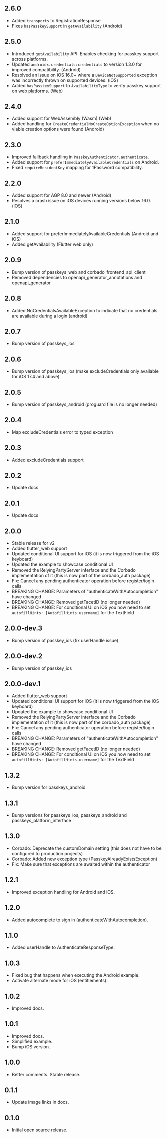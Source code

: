 ## 2.6.0
* Added `transports` to RegistrationResponse
* Fixes `hasPasskeySupport` in `getAvailability` (Android)

## 2.5.0
* Introduced `getAvailability` API: Enables checking for passkey support across platforms.
* Updated `androidx.credentials:credentials` to version 1.3.0 for improved compatibility. (Android)
* Resolved an issue on iOS 16.0+ where a `DeviceNotSupported` exception was incorrectly thrown on supported devices. (iOS)
* Added `hasPasskeySupport` to `AvailabilityType` to verify passkey support on web platforms. (Web)

## 2.4.0
* Added support for WebAssembly (Wasm) (Web)
* Added handling for `CreateCredentialNoCreateOptionException` when no viable creation options were found (Android)

## 2.3.0
* Improved fallback handling in `PasskeyAuthenticator.authenticate`.
* Added support for `preferImmediatelyAvailableCredentials` on Android.
* Fixed `requireResidentKey` mapping for 1Password compatibility.

## 2.2.0
* Added support for AGP 8.0 and newer (Android)
* Resolves a crash issue on iOS devices running versions below 16.0. (iOS)

## 2.1.0
* Added support for preferImmediatelyAvailableCredentials (Android and iOS)
* Added getAvailability (Flutter web only)

## 2.0.9
* Bump version of passkeys_web and corbado_frontend_api_client
* Removed dependencies to openapi_generator_annotations and openapi_generator

## 2.0.8
* Added NoCredentialsAvailableException to indicate that no credentials are available during a login (android)

## 2.0.7
* Bump version of passkeys_ios

## 2.0.6
* Bump version of passkeys_ios (make excludeCredentials only available for iOS 17.4 and above)

## 2.0.5
* Bump version of passkeys_android (proguard file is no longer needed)

## 2.0.4
* Map excludeCredentials error to typed exception

## 2.0.3
* Added excludeCredentials support

## 2.0.2
* Update docs

## 2.0.1
* Update docs

## 2.0.0
* Stable release for v2
* Added flutter_web support
* Updated conditional UI support for iOS (it is now triggered from the iOS keyboard)
* Updated the example to showcase conditional UI
* Removed the RelyingPartyServer interface and the Corbado implementation of it (this is now part of
  the corbado_auth package)
* Fix: Cancel any pending authenticator operation before register/login calls
* BREAKING CHANGE: Parameters of "authenticateWithAutocompletion" have changed
* BREAKING CHANGE: Removed getFacetID (no longer needed)
* BREAKING CHANGE: For conditional UI on iOS you now need to
  set `autofillHints: [AutofillHints.username]` for the TextField

## 2.0.0-dev.3
* Bump version of passkey_ios (fix userHandle issue)

## 2.0.0-dev.2
* Bump version of passkey_ios

## 2.0.0-dev.1

* Added flutter_web support
* Updated conditional UI support for iOS (it is now triggered from the iOS keyboard)
* Updated the example to showcase conditional UI
* Removed the RelyingPartyServer interface and the Corbado implementation of it (this is now part of
  the corbado_auth package)
* Fix: Cancel any pending authenticator operation before register/login calls
* BREAKING CHANGE: Parameters of "authenticateWithAutocompletion" have changed
* BREAKING CHANGE: Removed getFacetID (no longer needed)
* BREAKING CHANGE: For conditional UI on iOS you now need to
  set `autofillHints: [AutofillHints.username]` for the TextField

## 1.3.2

* Bump version for passkeys_android

## 1.3.1

* Bump versions for passkeys_ios, passkeys_android and passkeys_platform_interface

## 1.3.0

* Corbado: Deprecate the customDomain setting (this does not have to be configured to production
  projects)
* Corbado: Added new exception type (PasskeyAlreadyExistsException)
* Fix: Make sure that exceptions are awaited within the authenticator

## 1.2.1

* Improved exception handling for Android and iOS.

## 1.2.0

* Added autocomplete to sign in (authenticateWithAutocompletion).

## 1.1.0

* Added userHandle to AuthenticateResponseType.

## 1.0.3

* Fixed bug that happens when executing the Android example.
* Activate alternate mode for iOS (entitlements).

## 1.0.2

* Improved docs.

## 1.0.1

* Improved docs.
* Simplified example.
* Bump iOS version.

## 1.0.0

* Better comments. Stable release.

## 0.1.1

* Update image links in docs.

## 0.1.0

* Initial open source release.
